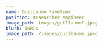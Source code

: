 ```yaml
---
name: Guillaume	Favelier
position: Researcher engineer
image_path: images/guillaumeF.jpeg
blurb: INRIA
image_path: /images/guillaume.jpeg
---
```


